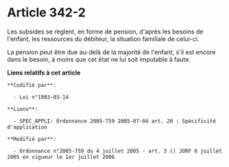 # Article 342-2

Les subsides se règlent, en forme de pension, d'après les besoins de l'enfant, les ressources du débiteur, la situation
familiale de celui-ci.

La pension peut être due au-delà de la majorité de l'enfant, s'il est encore dans le besoin, à moins que cet état ne lui soit
imputable à faute.

**Liens relatifs à cet article**

	**Codifié par**:

	  - Loi n°1803-03-14

	**Liens**:

	  - SPEC_APPLI: Ordonnance 2005-759 2005-07-04 art. 20 : Spécificité d'application

	**Modifié par**:

	  - Ordonnance n°2005-759 du 4 juillet 2005 - art. 3 () JORF 6 juillet 2005 en vigueur le 1er juillet 2006
